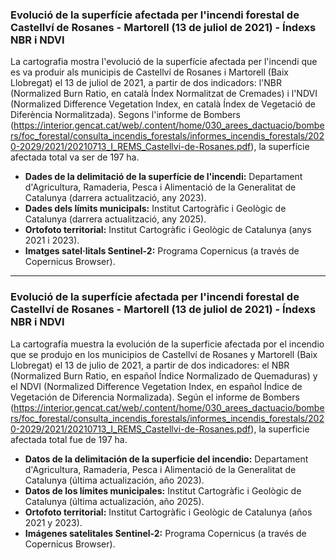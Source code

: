 ### Evolució de la superfície afectada per l'incendi forestal de Castellví de Rosanes - Martorell (13 de juliol de 2021) - Índexs NBR i NDVI
La cartografia mostra l'evolució de la superfície afectada per l'incendi que es va produir als municipis de Castellví de Rosanes i Martorell (Baix Llobregat) el 13 de juliol de 2021, a partir de dos indicadors: l'NBR (Normalized Burn Ratio, en català Índex Normalitzat de Cremades) i l'NDVI (Normalized Difference Vegetation Index, en català Índex de Vegetació de Diferència Normalitzada). 
Segons l'informe de Bombers (https://interior.gencat.cat/web/.content/home/030_arees_dactuacio/bombers/foc_forestal/consulta_incendis_forestals/informes_incendis_forestals/2020-2029/2021/20210713_I_REMS_Castellvi-de-Rosanes.pdf), la superfície afectada total va ser de 197 ha.

- **Dades de la delimitació de la superfície de l'incendi:** Departament d'Agricultura, Ramaderia, Pesca i Alimentació de la Generalitat de Catalunya (darrera actualització, any 2023).
- **Dades dels límits municipals:** Institut Cartogràfic i Geològic de Catalunya (darrera actualització, any 2025).
- **Ortofoto territorial:** Institut Cartogràfic i Geològic de Catalunya (anys 2021 i 2023).
- **Imatges satel·litals Sentinel-2:** Programa Copernicus (a través de Copernicus Browser).

--------------------------------------------------------------------------------------------------------------------------------------------------------------------------------------------

### Evolució de la superfície afectada per l'incendi forestal de Castellví de Rosanes - Martorell (13 de juliol de 2021) - Índexs NBR i NDVI
La cartografía muestra la evolución de la superficie afectada por el incendio que se produjo en los municipios de Castellví de Rosanes y Martorell (Baix Llobregat) el 13 de julio de 2021, a partir de dos indicadores: el NBR (Normalized Burn Ratio, en español Índice Normalizado de Quemaduras) y el NDVI (Normalized Difference Vegetation Index, en español Índice de Vegetación de Diferencia Normalizada). 
Según el informe de Bombers (https://interior.gencat.cat/web/.content/home/030_arees_dactuacio/bombers/foc_forestal/consulta_incendis_forestals/informes_incendis_forestals/2020-2029/2021/20210713_I_REMS_Castellvi-de-Rosanes.pdf), la superficie afectada total fue de 197 ha.

- **Datos de la delimitación de la superficie del incendio:** Departament d'Agricultura, Ramaderia, Pesca i Alimentació de la Generalitat de Catalunya (última actualización, año 2023).
- **Datos de los límites municipales:** Institut Cartogràfic i Geològic de Catalunya (última actualización, año 2025).
- **Ortofoto territorial:** Institut Cartogràfic i Geològic de Catalunya (años 2021 y 2023).
- **Imágenes satelitales Sentinel-2:** Programa Copernicus (a través de Copernicus Browser).
